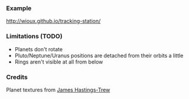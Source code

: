 ### Example
http://wioux.github.io/tracking-station/

### Limitations (TODO)
  * Planets don't rotate
  * Pluto/Neptune/Uranus positions are detached from their orbits a little
  * Rings aren't visible at all from below

### Credits
Planet textures from [James Hastings-Trew](http://planetpixelemporium.com/planets.html)
